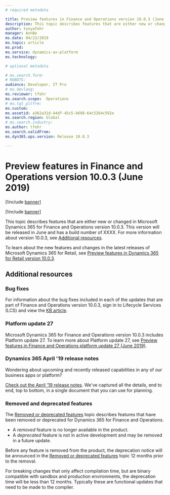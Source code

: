```yaml
---
# required metadata

title: Preview features in Finance and Operations version 10.0.3 (June 2019)
description: This topic describes features that are either new or changed in Dynamics 365 for Finance and Operations version 10.0.3. This version will be released in June.
author: tonyafehr
manager: AnnBe
ms.date: 04/23/2019
ms.topic: article
ms.prod: 
ms.service: dynamics-ax-platform
ms.technology: 

# optional metadata

# ms.search.form: 
# ROBOTS: 
audience: Developer, IT Pro
# ms.devlang: 
ms.reviewer: tfehr
ms.search.scope:  Operations
# ms.tgt_pltfrm: 
ms.custom: 
ms.assetid: a362a31d-44df-45c5-b698-64c5264c592e
ms.search.region: Global
# ms.search.industry: 
ms.author: tfehr
ms.search.validFrom:  
ms.dyn365.ops.version: Release 10.0.3

---
```

# Preview features in Finance and Operations version 10.0.3 (June 2019)

[!include [banner](../includes/banner.md)]

[!include [banner](../includes/preview-banner.md)]

This topic describes features that are either new or changed in Microsoft Dynamics 365 for Finance and Operations version 10.0.3. This version will be released in June and has a build number of XXXX. For more information about version 10.0.3, see [Additional resources](whats-new-changed-10-0-3.md#additional-resources).

To learn about the new features and changes in the latest releases of Microsoft Dynamics 365 for Retail, see [Preview features in Dynamics 365 for Retail version 10.0.3](https://docs.microsoft.com/en-us/dynamics365/unified-operations/retail/get-started/whats-new-10-0-3).






## Additional resources

### Bug fixes
For information about the bug fixes included in each of the updates that are part of Finance and Operations version 10.0.3, sign in to Lifecycle Services (LCS) and view the [KB article](https://fix.lcs.dynamics.com/).

### Platform update 27
Microsoft Dynamics 365 for Finance and Operations version 10.0.3 includes Platform update 27. To learn more about Platform update 27, see [Preview features in Finance and Operations platform update 27 (June 2019)](whats-new-platform-update-27.md).

### Dynamics 365 April '19 release notes
Wondering about upcoming and recently released capabilities in any of our business apps or platform?

[Check out the April '19 release notes](https://docs.microsoft.com/en-us/business-applications-release-notes/April19/index). We've captured all the details, end to end, top to bottom, in a single document that you can use for planning.

### Removed and deprecated features
The [Removed or deprecated features](../../dev-itpro/migration-upgrade/deprecated-features.md) topic describes features that have been removed or deprecated for Dynamics 365 for Finance and Operations.

- A *removed* feature is no longer available in the product.
- A *deprecated* feature is not in active development and may be removed in a future update.

Before any feature is removed from the product, the deprecation notice will be announced in the [Removed or deprecated features](../../dev-itpro/migration-upgrade/deprecated-features.md) topic 12 months prior to the removal.

For breaking changes that only affect compilation time, but are binary compatible with sandbox and production environments, the deprecation time will be less than 12 months. Typically these are functional updates that need to be made to the compiler.
